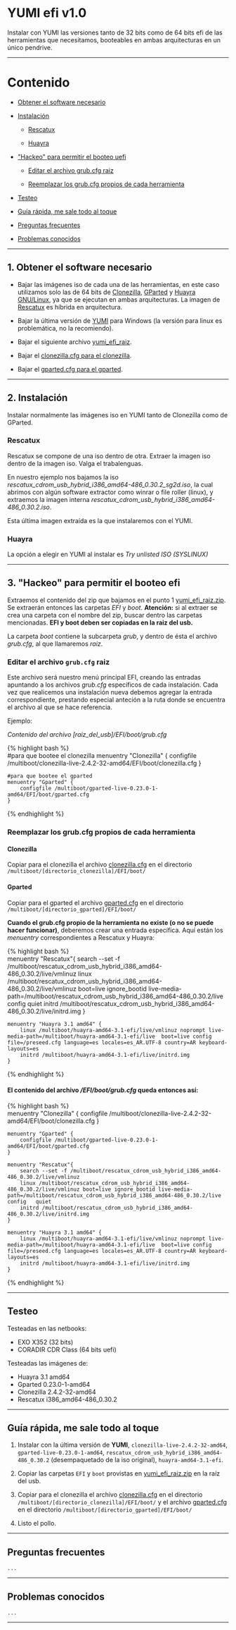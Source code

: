 # YUMI efi v1.0

Instalar con YUMI las versiones tanto de 32 bits como de 64 bits efi de las herramientas que necesitamos, booteables en ambas arquitecturas en un único pendrive.

---

# Contenido

- [Obtener el software necesario](#obtener-el-software-necesario)

- [Instalación](#instalacin)

    - [Rescatux](#rescatux)
    
    - [Huayra](#huayra) 

- ["Hackeo" para permitir el booteo uefi](#hackeo-para-permitir-el-booteo-efi)

    - [Editar el archivo grub.cfg raiz](#editar-el-archivo-grubcfg-raiz)
    
    - [Reemplazar los grub.cfg propios de cada herramienta](#reemplazar-los-grubcfg-propios-de-cada-herramienta)    

- [Testeo](#testeo)

- [Guía rápida, me sale todo al toque](#gua-rpida-me-sale-todo-al-toque)

- [Preguntas frecuentes](#preguntas-frecuentes)

- [Problemas conocidos](#problemas-conocidos)

---

## 1. Obtener el software necesario

* Bajar las imágenes iso de cada una de las herramientas, en este caso utilizamos solo las de 64 bits de [Clonezilla](http://www.clonezilla.org/downloads.php), [GParted](http://sourceforge.net/projects/gparted/files/gparted-live-stable/) y [Huayra GNU/Linux](http://huayra.conectarigualdad.gob.ar/iso-sistema#block-views-isos-menu-iso-ultima-estable), ya que se ejecutan en ambas arquitecturas. La imagen de [Rescatux](http://www.supergrubdisk.org/category/download/rescatuxdownloads/rescatux-stable/]) es híbrida en arquitectura.

* Bajar la última versión de [YUMI](http://www.pendrivelinux.com/yumi-multiboot-usb-creator/) para Windows (la versión para linux es problemática, no la recomiendo).

* Bajar el siguiente archivo [yumi_efi_raiz](/ars-me-cba/public/archivos/yumi_efi_raiz.zip).

* Bajar el [clonezilla.cfg para el clonezilla](/ars-me-cba/public/archivos/clonezilla.cfg).

* Bajar el [gparted.cfg para el gparted](/ars-me-cba/public/archivos/gparted.cfg).

---

## 2. Instalación

Instalar normalmente las imágenes iso en YUMI tanto de Clonezilla como de GParted.

### Rescatux

Rescatux se compone de una iso dentro de otra. Extraer la imagen iso dentro de la imagen iso. Valga el trabalenguas.

En nuestro ejemplo nos bajamos la iso *rescatux_cdrom_usb_hybrid_i386_amd64-486_0.30.2_sg2d.iso*, la cual abrimos con algún software extractor como winrar o file roller (linux), y extraemos la imagen interna *rescatux_cdrom_usb_hybrid_i386_amd64-486_0.30.2.iso*.

Esta última imagen extraída es la que instalaremos con el YUMI.

### Huayra

La opción a elegir en YUMI al instalar es _Try unlisted ISO (SYSLINUX)_

---

## 3. "Hackeo" para permitir el booteo efi

Extraemos el contenido del zip que bajamos en el punto 1 [yumi_efi_raiz.zip](/ars-me-cba/public/archivos/yumi_efi_raiz.zip). Se extraerán entonces las carpetas _EFI_ y _boot_. **Atención:** si al extraer se crea una carpeta con el nombre del zip, buscar dentro las carpetas mencionadas. **EFI y boot deben ser copiadas en la raiz del usb.**


La carpeta _boot_ contiene la subcarpeta _grub_, y dentro de ésta el archivo _grub.cfg_, al que llamaremos _raiz_.

### Editar el archivo `grub.cfg` raiz

Este archivo será nuestro menú principal EFI, creando las entradas apuntando a los archivos _grub.cfg_ específicos de cada instalación. 
Cada vez que realicemos una instalación nueva debemos agregar la entrada correspondiente, prestando especial anteción a la ruta donde se encuentra el archivo al que se hace referencia.

Ejemplo:

_Contenido del archivo [raiz_del_usb]/EFI/boot/grub.cfg_

{% highlight bash %}  
    #para que bootee el clonezilla
    menuentry "Clonezilla" {
        configfile /multiboot/clonezilla-live-2.4.2-32-amd64/EFI/boot/clonezilla.cfg
    }

    #para que bootee el gparted
    menuentry "Gparted" {
        configfile /multiboot/gparted-live-0.23.0-1-amd64/EFI/boot/gparted.cfg
    }
{% endhighlight %}

### Reemplazar los grub.cfg propios de cada herramienta

#### Clonezilla

Copiar para el clonezilla el archivo [clonezilla.cfg](/ars-me-cba/public/archivos/clonezilla.cfg) en el directorio `/multiboot/[directorio_clonezilla]/EFI/boot/`


#### Gparted

Copiar para el gparted el archivo [gparted.cfg](/ars-me-cba/public/archivos/gparted.cfg) en el directorio `/multiboot/[directorio_gparted]/EFI/boot/`

**Cuando el grub.cfg propio de la herramienta no existe (o no se puede hacer funcionar)**, deberemos crear una entrada específica. Aquí están los *menuentry* correspondientes a Rescatux y Huayra:


{% highlight bash %}  
    menuentry "Rescatux"{
        search --set -f /multiboot/rescatux_cdrom_usb_hybrid_i386_amd64-486_0.30.2/live/vmlinuz
        linux /multiboot/rescatux_cdrom_usb_hybrid_i386_amd64-486_0.30.2/live/vmlinuz boot=live ignore_bootid live-media-path=/multiboot/rescatux_cdrom_usb_hybrid_i386_amd64-486_0.30.2/live config   quiet
        initrd /multiboot/rescatux_cdrom_usb_hybrid_i386_amd64-486_0.30.2/live/initrd.img
    }

    menuentry "Huayra 3.1 amd64" {
        linux /multiboot/huayra-amd64-3.1-efi/live/vmlinuz noprompt live-media-path=/multiboot/huayra-amd64-3.1-efi/live  boot=live config file=/preseed.cfg language=es locales=es_AR.UTF-8 country=AR keyboard-layouts=es
        initrd /multiboot/huayra-amd64-3.1-efi/live/initrd.img
    }
{% endhighlight %}

#### El contenido del archivo **_/EFI/boot/grub.cfg_** queda entonces así:


{% highlight bash %}  
    menuentry "Clonezilla" {
        configfile /multiboot/clonezilla-live-2.4.2-32-amd64/EFI/boot/clonezilla.cfg
    }

    menuentry "Gparted" {
        configfile /multiboot/gparted-live-0.23.0-1-amd64/EFI/boot/gparted.cfg
    }

    menuentry "Rescatux"{
        search --set -f /multiboot/rescatux_cdrom_usb_hybrid_i386_amd64-486_0.30.2/live/vmlinuz
        linux /multiboot/rescatux_cdrom_usb_hybrid_i386_amd64-486_0.30.2/live/vmlinuz boot=live ignore_bootid live-media-path=/multiboot/rescatux_cdrom_usb_hybrid_i386_amd64-486_0.30.2/live config   quiet
        initrd /multiboot/rescatux_cdrom_usb_hybrid_i386_amd64-486_0.30.2/live/initrd.img
    }

    menuentry "Huayra 3.1 amd64" {
        linux /multiboot/huayra-amd64-3.1-efi/live/vmlinuz noprompt live-media-path=/multiboot/huayra-amd64-3.1-efi/live  boot=live config file=/preseed.cfg language=es locales=es_AR.UTF-8 country=AR keyboard-layouts=es
        initrd /multiboot/huayra-amd64-3.1-efi/live/initrd.img
    }
{% endhighlight %}

---

## Testeo

Testeadas en las netbooks:

- EXO X352 (32 bits) 
- CORADIR CDR Class (64 bits uefi)

Testeadas las imágenes de:

* Huayra 3.1 amd64
* Gparted 0.23.0-1-amd64
* Clonezilla 2.4.2-32-amd64
* Rescatux i386_amd64-486_0.30.2

---

## Guía rápida, me sale todo al toque

1. Instalar con la última versión de **YUMI**, `clonezilla-live-2.4.2-32-amd64`,  `gparted-live-0.23.0-1-amd64`, `rescatux_cdrom_usb_hybrid_i386_amd64-486_0.30.2` (desempaquetado de la iso original), `huayra-amd64-3.1-efi`.

2. Copiar las carpetas `EFI` y `boot` provistas en [yumi_efi_raiz.zip](/ars-me-cba/public/archivos/yumi_efi_raiz.zip) en la raíz del usb.

3. Copiar para el clonezilla el archivo [clonezilla.cfg](/ars-me-cba/public/archivos/clonezilla.cfg) en el directorio `/multiboot/[directorio_clonezilla]/EFI/boot/` y el archivo [gparted.cfg](/ars-me-cba/public/archivos/gparted.cfg) en el directorio `/multiboot/[directorio_gparted]/EFI/boot/`

4. Listo el pollo.

---

## Preguntas frecuentes

`...` 

---

## Problemas conocidos

`...` 

---
